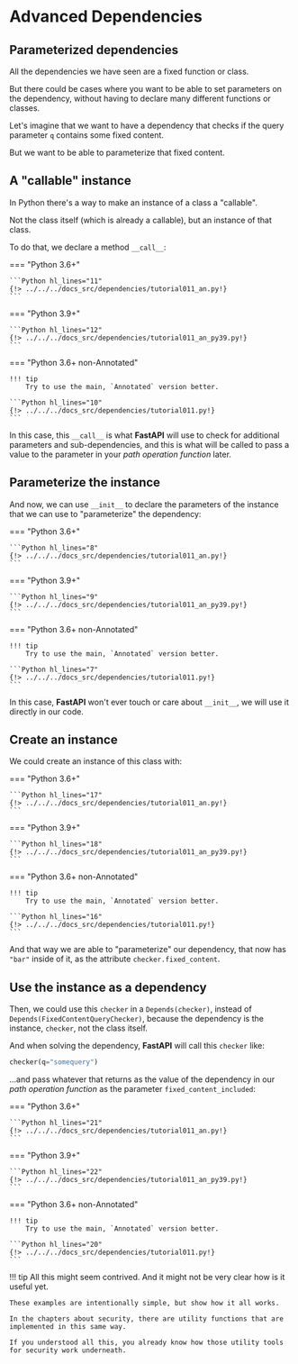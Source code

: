 # Advanced Dependencies

## Parameterized dependencies

All the dependencies we have seen are a fixed function or class.

But there could be cases where you want to be able to set parameters on the dependency, without having to declare many different functions or classes.

Let's imagine that we want to have a dependency that checks if the query parameter `q` contains some fixed content.

But we want to be able to parameterize that fixed content.

## A "callable" instance

In Python there's a way to make an instance of a class a "callable".

Not the class itself (which is already a callable), but an instance of that class.

To do that, we declare a method `__call__`:

=== "Python 3.6+"

    ```Python hl_lines="11"
    {!> ../../../docs_src/dependencies/tutorial011_an.py!}
    ```

=== "Python 3.9+"

    ```Python hl_lines="12"
    {!> ../../../docs_src/dependencies/tutorial011_an_py39.py!}
    ```

=== "Python 3.6+ non-Annotated"

    !!! tip
        Try to use the main, `Annotated` version better.

    ```Python hl_lines="10"
    {!> ../../../docs_src/dependencies/tutorial011.py!}
    ```

In this case, this `__call__` is what **FastAPI** will use to check for additional parameters and sub-dependencies, and this is what will be called to pass a value to the parameter in your *path operation function* later.

## Parameterize the instance

And now, we can use `__init__` to declare the parameters of the instance that we can use to "parameterize" the dependency:

=== "Python 3.6+"

    ```Python hl_lines="8"
    {!> ../../../docs_src/dependencies/tutorial011_an.py!}
    ```

=== "Python 3.9+"

    ```Python hl_lines="9"
    {!> ../../../docs_src/dependencies/tutorial011_an_py39.py!}
    ```

=== "Python 3.6+ non-Annotated"

    !!! tip
        Try to use the main, `Annotated` version better.

    ```Python hl_lines="7"
    {!> ../../../docs_src/dependencies/tutorial011.py!}
    ```

In this case, **FastAPI** won't ever touch or care about `__init__`, we will use it directly in our code.

## Create an instance

We could create an instance of this class with:

=== "Python 3.6+"

    ```Python hl_lines="17"
    {!> ../../../docs_src/dependencies/tutorial011_an.py!}
    ```

=== "Python 3.9+"

    ```Python hl_lines="18"
    {!> ../../../docs_src/dependencies/tutorial011_an_py39.py!}
    ```

=== "Python 3.6+ non-Annotated"

    !!! tip
        Try to use the main, `Annotated` version better.

    ```Python hl_lines="16"
    {!> ../../../docs_src/dependencies/tutorial011.py!}
    ```

And that way we are able to "parameterize" our dependency, that now has `"bar"` inside of it, as the attribute `checker.fixed_content`.

## Use the instance as a dependency

Then, we could use this `checker` in a `Depends(checker)`, instead of `Depends(FixedContentQueryChecker)`, because the dependency is the instance, `checker`, not the class itself.

And when solving the dependency, **FastAPI** will call this `checker` like:

```Python
checker(q="somequery")
```

...and pass whatever that returns as the value of the dependency in our *path operation function* as the parameter `fixed_content_included`:

=== "Python 3.6+"

    ```Python hl_lines="21"
    {!> ../../../docs_src/dependencies/tutorial011_an.py!}
    ```

=== "Python 3.9+"

    ```Python hl_lines="22"
    {!> ../../../docs_src/dependencies/tutorial011_an_py39.py!}
    ```

=== "Python 3.6+ non-Annotated"

    !!! tip
        Try to use the main, `Annotated` version better.

    ```Python hl_lines="20"
    {!> ../../../docs_src/dependencies/tutorial011.py!}
    ```

!!! tip
    All this might seem contrived. And it might not be very clear how is it useful yet.

    These examples are intentionally simple, but show how it all works.

    In the chapters about security, there are utility functions that are implemented in this same way.

    If you understood all this, you already know how those utility tools for security work underneath.

